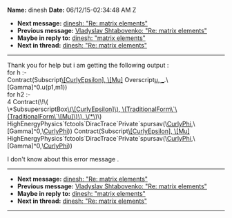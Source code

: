 **Name:** dinesh
**Date:** 06/12/15-02:34:48 AM Z

  - **Next message:** [dinesh: "Re: matrix elements"](0910.html)
  - **Previous message:** [Vladyslav Shtabovenko: "Re: matrix
    elements"](0908.html)
  - **Maybe in reply to:** [dinesh: "matrix elements"](0907.html)
  - **Next in thread:** [dinesh: "Re: matrix elements"](0910.html)

-----

Thank you for help but i am getting the following output :  
for h :-  
Contract(Subscript[\\[CurlyEpsilon], \\[Mu]](q)
Overscript[u, \_](p2,m2).\\[Gamma]^0.u(p1,m1))  
for h2 :-  
4 Contract(\\\!\\(  
\\\*SubsuperscriptBox[\\(\\[CurlyEpsilon]\\),
\\(TraditionalForm\\\`\\(TraditionalForm\\\`\\[Mu]\\)\\),
\\(\*\\)](q)\\)
HighEnergyPhysics\`fctools\`DiracTrace\`Private\`spursav(\\[CurlyPhi](p1,m1),\\[Gamma]^0,\\[CurlyPhi](p2,m2)))
Contract(Subscript[\\[CurlyEpsilon], \\[Mu]](q)
HighEnergyPhysics\`fctools\`DiracTrace\`Private\`spursav(\\[CurlyPhi](p2,m2),\\[Gamma]^0,\\[CurlyPhi](p1,m1)))  

I don't know about this error message .  

-----

  - **Next message:** [dinesh: "Re: matrix elements"](0910.html)
  - **Previous message:** [Vladyslav Shtabovenko: "Re: matrix
    elements"](0908.html)
  - **Maybe in reply to:** [dinesh: "matrix elements"](0907.html)
  - **Next in thread:** [dinesh: "Re: matrix elements"](0910.html)

-----

